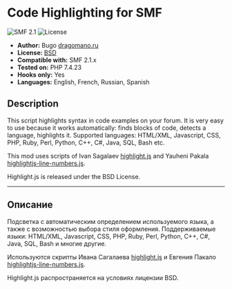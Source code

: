 # Code Highlighting for SMF
![SMF 2.1](https://img.shields.io/badge/SMF-2.1-blue.svg?style=flat&color=ed6033)
![License](https://img.shields.io/github/license/dragomano/code-highlighting)

* **Author:** Bugo [dragomano.ru](https://dragomano.ru/mods/code-highlighting)
* **License:** [BSD](https://github.com/dragomano/Code-Highlighting/blob/master/LICENSE)
* **Compatible with:** SMF 2.1.x
* **Tested on:** PHP 7.4.23
* **Hooks only:** Yes
* **Languages:** English, French, Russian, Spanish

## Description
This script highlights syntax in code examples on your forum.
It is very easy to use because it works automatically: finds blocks of code, detects a language, highlights it.
Supported languages: HTML/XML, Javascript, CSS, PHP, Ruby, Perl, Python, C++, C#, Java, SQL, Bash etc.

This mod uses scripts of Ivan Sagalaev [highlight.js](https://highlightjs.org) and Yauheni Pakala [highlightjs-line-numbers.js](https://github.com/wcoder/highlightjs-line-numbers.js).

Highlight.js is released under the BSD License.

------

## Описание
Подсветка с автоматическим определением используемого языка, а также с возможностью выбора стиля оформления.
Поддерживаемые языки: HTML/XML, Javascript, CSS, PHP, Ruby, Perl, Python, C++, C#, Java, SQL, Bash и многие другие.

Используются скрипты Ивана Сагалаева [highlight.js](https://highlightjs.org) и Евгения Пакало [highlightjs-line-numbers.js](https://github.com/wcoder/highlightjs-line-numbers.js).

Highlight.js распространяется на условиях лицензии BSD.